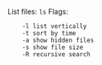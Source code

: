 List files:
`ls`
Flags:
```
    -l list vertically
    -t sort by time
    -a show hidden files
    -s show file size
    -R recursive search
```